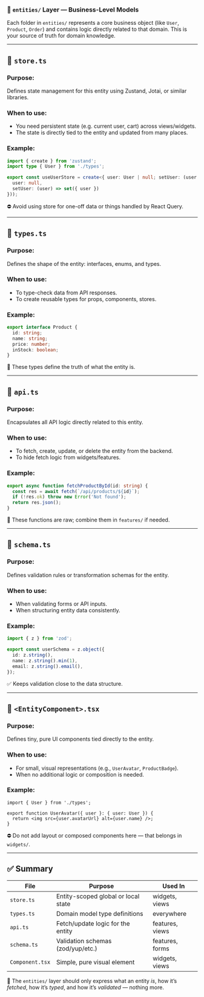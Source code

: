 ### 🧠 `entities/` Layer — Business-Level Models

Each folder in `entities/` represents a core business object (like `User`, `Product`, `Order`) and contains logic directly related to that domain. This is your source of truth for domain knowledge.

---

## 📁 `store.ts`

### Purpose:

Defines state management for this entity using Zustand, Jotai, or similar libraries.

### When to use:

* You need persistent state (e.g. current user, cart) across views/widgets.
* The state is directly tied to the entity and updated from many places.

### Example:

```ts
import { create } from 'zustand';
import type { User } from './types';

export const useUserStore = create<{ user: User | null; setUser: (user: User) => void }>((set) => ({
  user: null,
  setUser: (user) => set({ user })
}));
```

⛔ Avoid using store for one-off data or things handled by React Query.

---

## 📁 `types.ts`

### Purpose:

Defines the shape of the entity: interfaces, enums, and types.

### When to use:

* To type-check data from API responses.
* To create reusable types for props, components, stores.

### Example:

```ts
export interface Product {
  id: string;
  name: string;
  price: number;
  inStock: boolean;
}
```

📌 These types define the truth of what the entity is.

---

## 📁 `api.ts`

### Purpose:

Encapsulates all API logic directly related to this entity.

### When to use:

* To fetch, create, update, or delete the entity from the backend.
* To hide fetch logic from widgets/features.

### Example:

```ts
export async function fetchProductById(id: string) {
  const res = await fetch(`/api/products/${id}`);
  if (!res.ok) throw new Error('Not found');
  return res.json();
}
```

📌 These functions are raw; combine them in `features/` if needed.

---

## 📁 `schema.ts`

### Purpose:

Defines validation rules or transformation schemas for the entity.

### When to use:

* When validating forms or API inputs.
* When structuring entity data consistently.

### Example:

```ts
import { z } from 'zod';

export const userSchema = z.object({
  id: z.string(),
  name: z.string().min(1),
  email: z.string().email(),
});
```

✅ Keeps validation close to the data structure.

---

## 📁 `<EntityComponent>.tsx`

### Purpose:

Defines tiny, pure UI components tied directly to the entity.

### When to use:

* For small, visual representations (e.g., `UserAvatar`, `ProductBadge`).
* When no additional logic or composition is needed.

### Example:

```tsx
import { User } from './types';

export function UserAvatar({ user }: { user: User }) {
  return <img src={user.avatarUrl} alt={user.name} />;
}
```

⛔ Do not add layout or composed components here — that belongs in `widgets/`.

---

## ✅ Summary

| File            | Purpose                             | Used In         |
| --------------- | ----------------------------------- | --------------- |
| `store.ts`      | Entity-scoped global or local state | widgets, views  |
| `types.ts`      | Domain model type definitions       | everywhere      |
| `api.ts`        | Fetch/update logic for the entity   | features, views |
| `schema.ts`     | Validation schemas (zod/yup/etc.)   | features, forms |
| `Component.tsx` | Simple, pure visual element         | widgets, views  |

📌 The `entities/` layer should only express what an entity *is*, how it’s *fetched*, how it’s *typed*, and how it’s *validated* — nothing more.
